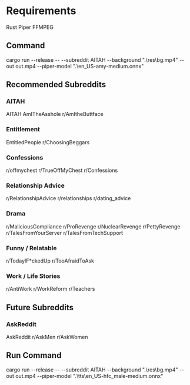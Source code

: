 # Requirements

Rust
Piper
FFMPEG

## Command

cargo run --release -- --subreddit AITAH --background ".\res\bg.mp4" --out out.mp4 --piper-model ".\en_US-amy-medium.onnx"

## Recommended Subreddits

### AITAH

AITAH
AmITheAsshole
r/AmItheButtface

### Entitlement

EntitledPeople
r/ChoosingBeggars

### Confessions

r/offmychest
r/TrueOffMyChest
r/Confessions

### Relationship Advice

r/RelationshipAdvice
r/relationships
r/dating_advice

### Drama

r/MaliciousCompliance
r/ProRevenge
r/NuclearRevenge
r/PettyRevenge
r/TalesFromYourServer
r/TalesFromTechSupport

### Funny / Relatable

r/TodayIF*ckedUp
r/TooAfraidToAsk

### Work / Life Stories

r/AntiWork
r/WorkReform
r/Teachers

## Future Subreddits

### AskReddit

AskReddit
r/AskMen
r/AskWomen

## Run Command

cargo run --release -- --subreddit AITAH --background ".\res\bg.mp4" --out out.mp4 --piper-model ".\tts\en_US-hfc_male-medium.onnx"
